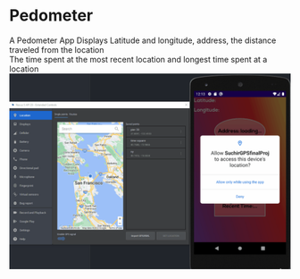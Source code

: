 # Pedometer
A Pedometer App
Displays Latitude and longitude, address, the distance traveled from the location  
The time spent at the most recent location and longest time spent at a location
![](https://github.com/SuchirPabbati/Pedometer/blob/master/gps.gif)

